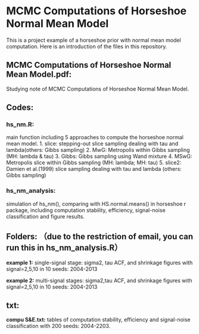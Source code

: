 # MCMC Computations of Horseshoe Normal Mean Model
This is a project example of a horseshoe prior with normal mean model computation. Here is an introduction of the files in this repository. 


## MCMC Computations of Horseshoe Normal Mean Model.pdf:
Studying note of MCMC Computations of Horseshoe Normal Mean Model.


## Codes:
### hs_nm.R:  
main function including 5 approaches to compute the horseshoe normal mean model.
	 1. slice: stepping-out slice sampling dealing with tau and lambda(others: Gibbs sampling)
	 2. MwG: Metropolis within Gibbs sampling (MH: lambda & tau)
	 3. Gibbs: Gibbs sampling using Wand mixture
	 4. MSwG: Metropolis slice within Gibbs sampling (MH: lambda; MH: tau)
	 5. slice2: Damien et al.(1999) slice sampling dealing with tau and lambda (others: Gibbs sampling)

### hs_nm_analysis: 
simulation of hs_nm(), comparing with HS.normal.means() in horseshoe r package, including computation stability, efficiency, signal-noise classification and figure results.


## Folders: （due to the restriction of email, you can run this in hs_nm_analysis.R）
**example 1:** single-signal stage: sigma2, tau ACF, and shrinkage figures with signal=2,5,10 in 10 seeds: 2004-2013

**example 2:** multi-signal stages: sigma2,tau ACF, and shrinkage figures with signal=2,5,10 in 10 seeds: 2004-2013


## txt:
**compu S&E.txt:** tables of computation stability, efficiency and signal-noise classification with 200 seeds: 2004-2203.
